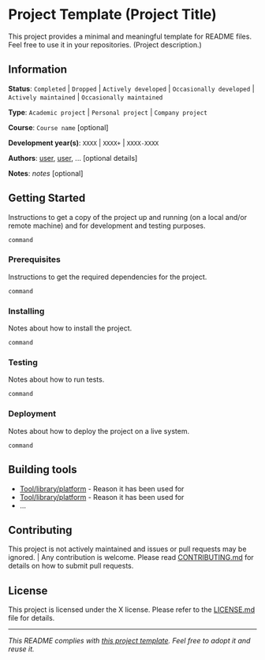 # Project Template (Project Title)

This project provides a minimal and meaningful template for README files.
Feel free to use it in your repositories. (Project description.)


## Information

**Status**: `Completed` | `Dropped` | `Actively developed` | `Occasionally developed` | `Actively maintained` | `Occasionally maintained`

**Type**: `Academic project` | `Personal project` | `Company project`

**Course**: `Course name` [optional]

**Development year(s)**: `XXXX` | `XXXX+` | `XXXX-XXXX`

**Authors**: [user](user_page), [user](user_page), ... [optional details]

**Notes**: *notes* [optional]


## Getting Started

Instructions to get a copy of the project up and running (on a local and/or 
remote machine) and for development and testing purposes.

```
command
```

### Prerequisites

Instructions to get the required dependencies for the project.

```
command
```

### Installing

Notes about how to install the project.

```
command
```

### Testing

Notes about how to run tests.

```
command
```

### Deployment

Notes about how to deploy the project on a live system.

```
command
```


## Building tools

* [Tool/library/platform](link) - Reason it has been used for
* [Tool/library/platform](link) - Reason it has been used for
* ...


## Contributing

This project is not actively maintained and issues or pull requests may be 
ignored. |
Any contribution is welcome. Please read [CONTRIBUTING.md](link) for 
details on how to submit pull requests.


## License

This project is licensed under the X license.
Please refer to the [LICENSE.md](LICENSE.md) file for details.

---
*This README complies with [this project template](https://github.com/ShadowTemplate/project-template). Feel free to adopt it
and reuse it.*
